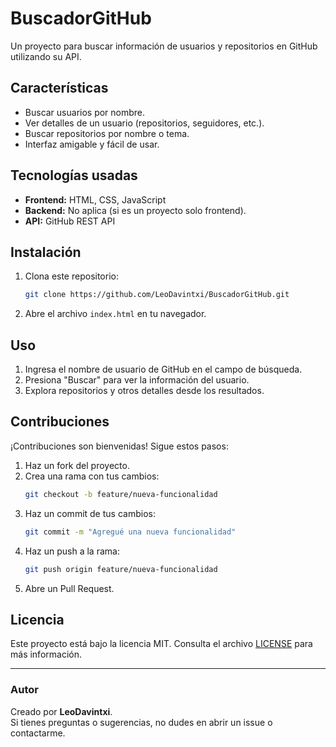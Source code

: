 # BuscadorGitHub

Un proyecto para buscar información de usuarios y repositorios en GitHub utilizando su API.

## Características

- Buscar usuarios por nombre.
- Ver detalles de un usuario (repositorios, seguidores, etc.).
- Buscar repositorios por nombre o tema.
- Interfaz amigable y fácil de usar.

## Tecnologías usadas

- **Frontend:** HTML, CSS, JavaScript
- **Backend:** No aplica (si es un proyecto solo frontend).
- **API:** GitHub REST API

## Instalación

1. Clona este repositorio:
   ```bash
   git clone https://github.com/LeoDavintxi/BuscadorGitHub.git
   ```
2. Abre el archivo `index.html` en tu navegador.

## Uso

1. Ingresa el nombre de usuario de GitHub en el campo de búsqueda.
2. Presiona "Buscar" para ver la información del usuario.
3. Explora repositorios y otros detalles desde los resultados.

## Contribuciones

¡Contribuciones son bienvenidas! Sigue estos pasos:

1. Haz un fork del proyecto.
2. Crea una rama con tus cambios:
   ```bash
   git checkout -b feature/nueva-funcionalidad
   ```
3. Haz un commit de tus cambios:
   ```bash
   git commit -m "Agregué una nueva funcionalidad"
   ```
4. Haz un push a la rama:
   ```bash
   git push origin feature/nueva-funcionalidad
   ```
5. Abre un Pull Request.

## Licencia

Este proyecto está bajo la licencia MIT. Consulta el archivo [LICENSE](LICENSE) para más información.

---

### Autor

Creado por **LeoDavintxi**.  
Si tienes preguntas o sugerencias, no dudes en abrir un issue o contactarme.
